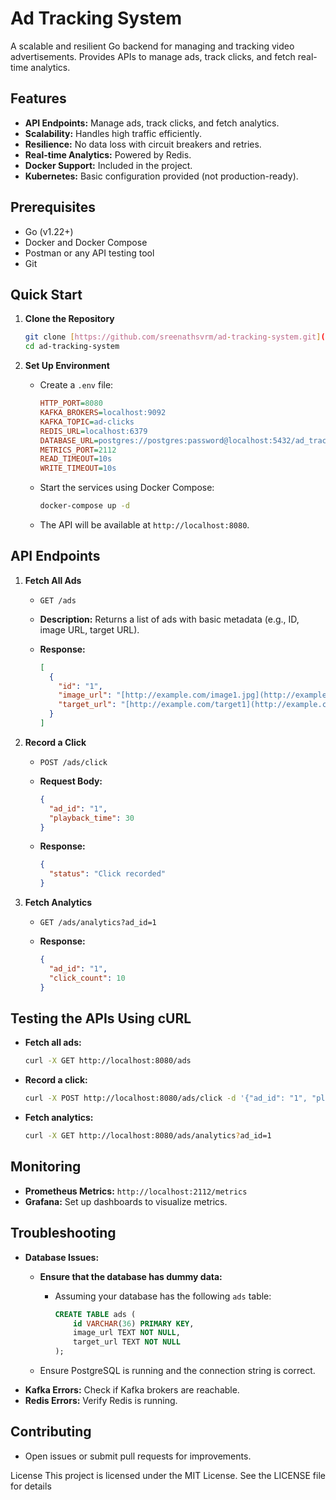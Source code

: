 # Ad Tracking System

A scalable and resilient Go backend for managing and tracking video advertisements. Provides APIs to manage ads, track clicks, and fetch real-time analytics.

## Features

* **API Endpoints:** Manage ads, track clicks, and fetch analytics.
* **Scalability:** Handles high traffic efficiently.
* **Resilience:** No data loss with circuit breakers and retries.
* **Real-time Analytics:** Powered by Redis.
* **Docker Support:** Included in the project.
* **Kubernetes:** Basic configuration provided (not production-ready).

## Prerequisites

* Go (v1.22+)
* Docker and Docker Compose
* Postman or any API testing tool
* Git

## Quick Start

1.  **Clone the Repository**

    ```bash
    git clone [https://github.com/sreenathsvrm/ad-tracking-system.git](https://github.com/sreenathsvrm/ad-tracking-system.git)
    cd ad-tracking-system
    ```

2.  **Set Up Environment**

    * Create a `.env` file:

        ```ini
        HTTP_PORT=8080
        KAFKA_BROKERS=localhost:9092
        KAFKA_TOPIC=ad-clicks
        REDIS_URL=localhost:6379
        DATABASE_URL=postgres://postgres:password@localhost:5432/ad_tracking?sslmode=disable
        METRICS_PORT=2112
        READ_TIMEOUT=10s
        WRITE_TIMEOUT=10s
        ```

    * Start the services using Docker Compose:

        ```bash
        docker-compose up -d
        ```

    * The API will be available at `http://localhost:8080`.

## API Endpoints

1.  **Fetch All Ads**

    * `GET /ads`
    * **Description:** Returns a list of ads with basic metadata (e.g., ID, image URL, target URL).
    * **Response:**

        ```json
        [
          {
            "id": "1",
            "image_url": "[http://example.com/image1.jpg](http://example.com/image1.jpg)",
            "target_url": "[http://example.com/target1](http://example.com/target1)"
          }
        ]
        ```

2.  **Record a Click**

    * `POST /ads/click`
    * **Request Body:**

        ```json
        {
          "ad_id": "1",
          "playback_time": 30
        }
        ```

    * **Response:**

        ```json
        {
          "status": "Click recorded"
        }
        ```

3.  **Fetch Analytics**

    * `GET /ads/analytics?ad_id=1`
    * **Response:**

        ```json
        {
          "ad_id": "1",
          "click_count": 10
        }
        ```

## Testing the APIs Using cURL

* **Fetch all ads:**

    ```bash
    curl -X GET http://localhost:8080/ads
    ```

* **Record a click:**

    ```bash
    curl -X POST http://localhost:8080/ads/click -d '{"ad_id": "1", "playback_time": 30}'
    ```

* **Fetch analytics:**

    ```bash
    curl -X GET http://localhost:8080/ads/analytics?ad_id=1
    ```

## Monitoring

* **Prometheus Metrics:** `http://localhost:2112/metrics`
* **Grafana:** Set up dashboards to visualize metrics.

## Troubleshooting

* **Database Issues:**
    * **Ensure that the database has dummy data:**
        * Assuming your database has the following `ads` table:

            ```sql
            CREATE TABLE ads (
                id VARCHAR(36) PRIMARY KEY,
                image_url TEXT NOT NULL,
                target_url TEXT NOT NULL
            );
            ```
 
  * Ensure PostgreSQL is running and the connection string is correct.
* **Kafka Errors:** Check if Kafka brokers are reachable.
* **Redis Errors:** Verify Redis is running.

## Contributing

* Open issues or submit pull requests for improvements.

License
This project is licensed under the MIT License. See the LICENSE file for details
